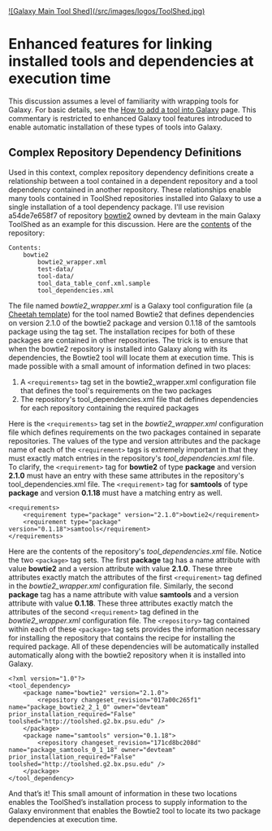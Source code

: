 <div class='center'> <a href='http://toolshed.g2.bx.psu.edu'>![Galaxy Main Tool Shed](/src/images/logos/ToolShed.jpg)</a> </div>

# Enhanced features for linking installed tools and dependencies at execution time

This discussion assumes a level of familiarity with wrapping tools for Galaxy. For basic details, see the [How to add a tool into Galaxy](/src/admin/tools/adding-tools/index.md) page. This commentary is restricted to enhanced Galaxy tool features introduced to enable automatic installation of these types of tools into Galaxy.

## Complex Repository Dependency Definitions

Used in this context, complex repository dependency definitions create a relationship between a tool contained in a dependent repository and a tool dependency contained in another repository. These relationships enable many tools contained in ToolShed repositories installed into Galaxy to use a single installation of a tool dependency package. I'll use revision a54de7e658f7 of repository [bowtie2](http://toolshed.g2.bx.psu.edu/view/devteam/bowtie2) owned by devteam in the main Galaxy ToolShed as an example for this discussion. Here are the [contents](http://toolshed.g2.bx.psu.edu/repository/browse_repository?id=126c0918b5459666) of the repository:

    Contents:
        bowtie2
            bowtie2_wrapper.xml
            test-data/
            tool-data/
            tool_data_table_conf.xml.sample
            tool_dependencies.xml

The file named *bowtie2\_wrapper.xml* is a Galaxy tool configuration file (a [Cheetah template](http://www.cheetahtemplate.org)) for the tool named Bowtie2 that defines dependencies on version 2.1.0 of the bowtie2 package and version 0.1.18 of the samtools package using the <requirements> tag set. The installation recipes for both of these packages are contained in other repositories. The trick is to ensure that when the bowtie2 repository is installed into Galaxy along with its dependencies, the Bowtie2 tool will locate them at execution time. This is made possible with a small amount of information defined in two places:

1. A `<requirements>` tag set in the bowtie2_wrapper.xml configuration file that defines the tool's requirements on the two packages
2. The repository's tool_dependencies.xml file that defines dependencies for each repository containing the required packages

Here is the `<requirements>` tag set in the *bowtie2\_wrapper.xml* configuration file which defines requirements on the two packages contained in separate repositories. The values of the type and version attributes and the package name of each of the ```<requirement>``` tags is extremely important in that they must exactly match entries in the repository's *tool\_dependencies.xml* file. To clarify, the `<requirement>` tag for **bowtie2** of type **package** and version **2.1.0** must have an entry with these same attributes in the repository's tool\_dependencies.xml file. The `<requirement>` tag for **samtools** of type **package** and version **0.1.18** must have a matching entry as well.

    <requirements>
        <requirement type="package" version="2.1.0">bowtie2</requirement>
        <requirement type="package" version="0.1.18">samtools</requirement>
    </requirements>

Here are the contents of the repository's *tool\_dependencies.xml* file. Notice the two ```<package>``` tag sets. The first **package** tag has a name attribute with value **bowtie2** and a version attribute with value **2.1.0**. These three attributes exactly match the attributes of the first ```<requirement>``` tag defined in the *bowtie2\_wrapper.xml* configuration file. Similarly, the second **package** tag has a name attribute with value **samtools** and a version attribute with value **0.1.18**. These three attributes exactly match the attributes of the second ```<requirement>``` tag defined in the *bowtie2\_wrapper.xml* configuration file. The ```<repository>``` tag contained within each of these ```<package>``` tag sets provides the information necessary for installing the repository that contains the recipe for installing the required package. All of these dependencies will be automatically installed automatically along with the bowtie2 repository when it is installed into Galaxy.

    <?xml version="1.0"?>
    <tool_dependency>
        <package name="bowtie2" version="2.1.0">
            <repository changeset_revision="017a00c265f1" name="package_bowtie2_2_1_0" owner="devteam" prior_installation_required="False" toolshed="http://toolshed.g2.bx.psu.edu" />
        </package>
        <package name="samtools" version="0.1.18">
            <repository changeset_revision="171cd8bc208d" name="package_samtools_0_1_18" owner="devteam" prior_installation_required="False" toolshed="http://toolshed.g2.bx.psu.edu" />
        </package>
    </tool_dependency>

And that’s it!  This small amount of information in these two locations enables the ToolShed’s installation process to supply information to the Galaxy environment that enables the Bowtie2 tool to locate its two package dependencies at execution time.
